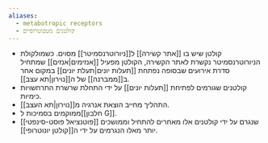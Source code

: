 ```yaml
---
aliases:
  - metabotropic receptors
  - קולטנים מטבוטרופיים
---
```

- קולטן שיש בו [[אתר קשירה]] ל[[ניורוטרנסמיטר]] מסוים. כשמולקולת הניורוטרנסמיטר נקשרת לאתר הקשירה, הקולטן מפעיל [[אנזימים|אנזים]] שמתחיל סדרת אירועים שבסופה נפתחת [[תעלות יונים|תעלת יונים]] במקום אחר ב[[ממברנה]] של ה[[נוירון|תא עצב]].
- קולטנים שגורמים לפתיחת [[תעלות יונים]] על ידי התחלת שרשרת התרחשויות כימיות.
- התהליך מחייב הוצאת אנרגיה מ[[נוירון|תא העצב]].
- ממוקמים בסמיכות ל[[חלבון G]].
- [[פוטנציאל פוסט-סינפטי]] שנגרם על ידי קולטנים אלו מאחרים להתחיל וממושכים יותר מאלו הנגרמים על ידי ה[[קולטן יונוטרופי]]. 